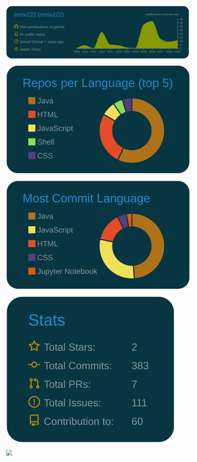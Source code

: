 [![](https://raw.githubusercontent.com/omix222/omix222/master/profile-summary-card-output/solarized_dark/0-profile-details.svg)](https://github.com/vn7n24fzkq/github-profile-summary-cards)

[![](https://raw.githubusercontent.com/omix222/omix222/master/profile-summary-card-output/solarized_dark/1-repos-per-language.svg)](https://github.com/vn7n24fzkq/github-profile-summary-cards)

[![](https://raw.githubusercontent.com/omix222/omix222/master/profile-summary-card-output/solarized_dark/2-most-commit-language.svg)](https://github.com/vn7n24fzkq/github-profile-summary-cards)

[![](https://raw.githubusercontent.com/omix222/omix222/master/profile-summary-card-output/solarized_dark/3-stats.svg)](https://github.com/vn7n24fzkq/github-profile-summary-cards)


![](https://komarev.com/ghpvc/?username=omix222&color=green)
